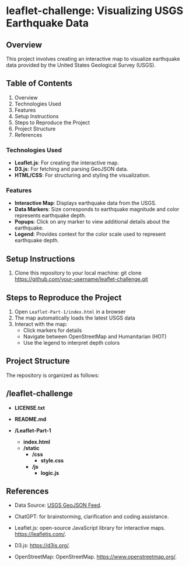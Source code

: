 # leaflet-challenge: Visualizing USGS Earthquake Data

## Overview
This project involves creating an interactive map to visualize earthquake data provided by the United States Geological Survey (USGS).

## Table of Contents
1. Overview
2. Technologies Used
3. Features
4. Setup Instructions
5. Steps to Reproduce the Project
6. Project Structure
7. References

### Technologies Used
- **Leaflet.js**: For creating the interactive map.
- **D3.js**: For fetching and parsing GeoJSON data.
- **HTML/CSS**: For structuring and styling the visualization.

### Features
- **Interactive Map**: Displays earthquake data from the USGS.
- **Data Markers**: Size corresponds to earthquake magnitude and color represents earthquake depth.
- **Popups**: Click on any marker to view additional details about the earthquake.
- **Legend**: Provides context for the color scale used to represent earthquake depth.

## Setup Instructions

1. Clone this repository to your local machine: git clone https://github.com/your-username/leaflet-challenge.git

## Steps to Reproduce the Project
1. Open `Leaflet-Part-1/index.html` in a browser
2. The map automatically loads the latest USGS data
3. Interact with the map:
   - Click markers for details
   - Navigate between OpenStreetMap and Humanitarian (HOT)
   - Use the legend to interpret depth colors

## Project Structure
The repository is organized as follows:

## /leaflet-challenge

- **LICENSE.txt**
- **README.md**

- **/Leaflet-Part-1**
  - **index.html**
  - **/static**
    - **/css**
        - **style.css**
    - **/js**
        - **logic.js**

## References

* Data Source: [USGS GeoJSON Feed](https://earthquake.usgs.gov/earthquakes/feed/v1.0/geojson.php).

* ChatGPT: for brainstorming, clarification and coding assistance.

* Leaflet.js: open-source JavaScript library for interactive maps. https://leafletjs.com/.

* D3.js: https://d3js.org/.

* OpenStreetMap: OpenStreetMap. https://www.openstreetmap.org/.
